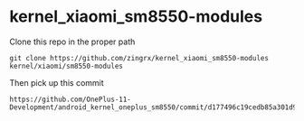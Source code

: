 # kernel_xiaomi_sm8550-modules
Clone this repo in the proper path
```
git clone https://github.com/zingrx/kernel_xiaomi_sm8550-modules kernel/xiaomi/sm8550-modules
```
Then pick up this commit
```
https://github.com/OnePlus-11-Development/android_kernel_oneplus_sm8550/commit/d177496c19cedb85a301d9b71cdf1f85e618dff9
```